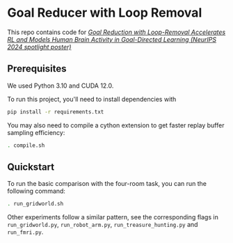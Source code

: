 # Goal Reducer with Loop Removal

This repo contains code for *[Goal Reduction with Loop-Removal Accelerates RL and Models Human Brain Activity in Goal-Directed Learning (NeurIPS 2024 spotlight poster)](https://neurips.cc/virtual/2024/poster/94732)*


## Prerequisites

We used Python 3.10 and CUDA 12.0.

To run this project, you'll need to install dependencies with 

```bash
pip install -r requirements.txt
```

You may also need to compile a cython extension to get faster replay buffer sampling efficiency:

```bash
. compile.sh
```

## Quickstart


To run the basic comparison with the four-room task, you can run the following command:

```bash
. run_gridworld.sh
```

Other experiments follow a similar pattern, see the corresponding flags in `run_gridworld.py`, `run_robot_arm.py`, `run_treasure_hunting.py` and `run_fmri.py`.

